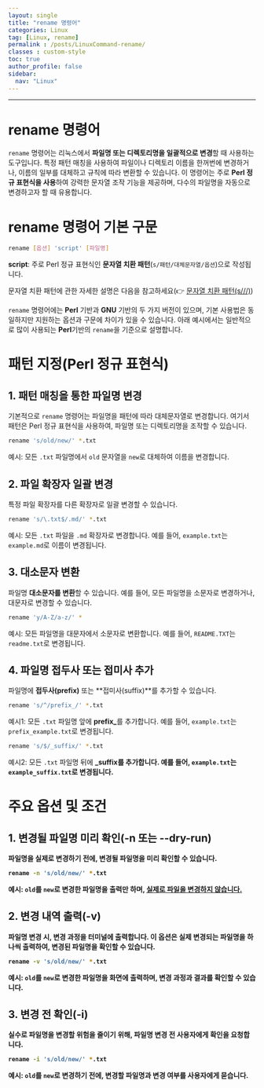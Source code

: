```yaml
---
layout: single
title: "rename 명령어"
categories: Linux
tag: [Linux, rename]
permalink : /posts/LinuxCommand-rename/
classes : custom-style
toc: true
author_profile: false
sidebar:
  nav: "Linux"
---
```


<hr>

# rename 명령어

`rename` 명령어는 리눅스에서 **파일명 또는 디렉토리명을 일괄적으로 변경**할 때 사용하는 도구입니다. 특정 패턴 매칭을 사용하여 파일이나 디렉토리 이름을 한꺼번에 변경하거나, 이름의 일부를 대체하고 규칙에 따라 변환할 수 있습니다. 이 명령어는 주로 **Perl 정규 표현식을 사용**하여 강력한 문자열 조작 기능을 제공하며, 다수의 파일명을 자동으로 변경하고자 할 때 유용합니다.

# rename 명령어 기본 구문

```bash
rename [옵션] 'script' [파일명]
```

**script**: 주로 Perl 정규 표현식인 **문자열 치환 패턴**(`s/패턴/대체문자열/옵션`)으로 작성됩니다.

문자열 치환 패턴에 관한 자세한 설명은 다음을 참고하세요(👉 [문자열 치환 패턴(s///)](https://ehdgur5123.github.io/posts/LinuxMaster-02/#4-%EB%AC%B8%EC%9E%90%EC%97%B4-%EC%B9%98%ED%99%98-%ED%8C%A8%ED%84%B4s))

`rename` 명령어에는 **Perl** 기반과 **GNU** 기반의 두 가지 버전이 있으며, 기본 사용법은 동일하지만 지원하는 옵션과 구문에 차이가 있을 수 있습니다. 아래 예시에서는 일반적으로 많이 사용되는 <b>Perl</b>기반의 `rename`을 기준으로 설명합니다.

# 패턴 지정(Perl 정규 표현식)

## 1. 패턴 매칭을 통한 파일명 변경

기본적으로 `rename` 명령어는 파일명을 패턴에 따라 대체문자열로 변경합니다. 여기서 패턴은 Perl 정규 표현식을 사용하여, 파일명 또는 디렉토리명을 조작할 수 있습니다.

```bash
rename 's/old/new/' *.txt
```

예시: 모든 `.txt` 파일명에서 `old` 문자열을 `new`로 대체하여 이름을 변경합니다.

## 2. 파일 확장자 일괄 변경

특정 파일 확장자를 다른 확장자로 일괄 변경할 수 있습니다.

```bash
rename 's/\.txt$/.md/' *.txt
```

예시: 모든 `.txt` 파일을 `.md` 확장자로 변경합니다. 예를 들어, `example.txt`는 `example.md`로 이름이 변경됩니다.

## 3. 대소문자 변환

파일명 **대소문자를 변환**할 수 있습니다. 예를 들어, 모든 파일명을 소문자로 변경하거나, 대문자로 변경할 수 있습니다.

```bash
rename 'y/A-Z/a-z/' *
```

예시: 모든 파일명을 대문자에서 소문자로 변환합니다. 예를 들어, `README.TXT`는 `readme.txt`로 변경됩니다.

## 4. 파일명 접두사 또는 접미사 추가

파일명에 **접두사(prefix)** 또는 **접미사(suffix)**를 추가할 수 있습니다.

```bash
rename 's/^/prefix_/' *.txt
```

예시1: 모든 `.txt` 파일명 앞에 <b>prefix_</b>를 추가합니다. 예를 들어, `example.txt`는 `prefix_example.txt`로 변경됩니다.

```bash
rename 's/$/_suffix/' *.txt
```

예시2: 모든 `.txt` 파일명 뒤에 <b>_suffix<b>를 추가합니다. 예를 들어, `example.txt`는 `example_suffix.txt`로 변경됩니다.

# 주요 옵션 및 조건

## 1. 변경될 파일명 미리 확인(-n 또는 --dry-run)

파일명을 실제로 변경하기 전에, 변경될 파일명을 **미리 확인**할 수 있습니다.

```bash
rename -n 's/old/new/' *.txt
```

예시: `old`를 `new`로 변경한 파일명을 출력만 하며, <u>실제로 파일을 변경하지 않습니다.</u>

## 2. 변경 내역 출력(-v)

파일명 변경 시, **변경 과정**을 터미널에 **출력**합니다. 이 옵션은 실제 변경되는 파일명을 하나씩 출력하여, 변경된 파일명을 확인할 수 있습니다.

```bash
rename -v 's/old/new/' *.txt
```

예시: `old`를 `new`로 변경한 파일명을 화면에 출력하며, 변경 과정과 결과를 확인할 수 있습니다.

## 3. 변경 전 확인(-i)

실수로 파일명을 변경할 위험을 줄이기 위해, 파일명 **변경 전 사용자에게 확인**을 요청합니다.

```bash
rename -i 's/old/new/' *.txt
```

예시: `old`를 `new`로 변경하기 전에, 변경할 파일명과 변경 여부를 사용자에게 묻습니다.

